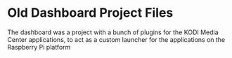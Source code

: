 # Old Dashboard Project Files
The dashboard was a project with a bunch of plugins for the 
KODI Media Center applications, to act as a custom launcher 
for the applications on the Raspberry Pi platform